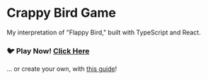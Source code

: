 # Crappy Bird Game

My interpretation of "Flappy Bird," built with TypeScript and React.

### 🐦 Play Now! [Click Here](https://crappy-bird.pages.dev)

... or create your own, with [this guide](https://www.geeksforgeeks.org/flappy-bird-game-using-react-js)!
